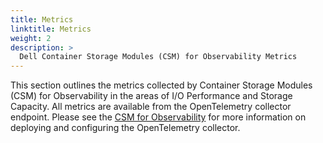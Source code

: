```yaml
---
title: Metrics
linktitle: Metrics
weight: 2
description: >
  Dell Container Storage Modules (CSM) for Observability Metrics
---
```


This section outlines the metrics collected by Container Storage Modules (CSM) for Observability in the areas of I/O Performance and Storage Capacity. All metrics are available from the OpenTelemetry collector endpoint. Please see the [CSM for Observability](../) for more information on deploying and configuring the OpenTelemetry collector.
